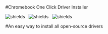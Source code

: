 #Chromebook One Click Driver Installer

<img src="https://img.shields.io/github/downloads/Death7654/Chromebook-Driver-Installer/total" alt="shields">&nbsp;&nbsp;
<img src="https://img.shields.io/github/forks/Death7654/Chromebook-Driver-Installer?style=social" alt="shields">&nbsp;&nbsp;
<img src="https://img.shields.io/github/stars/Death7654/Chromebook-Driver-Installer?style=social" alt="shields">

#An easy way to install all open-source drivers

